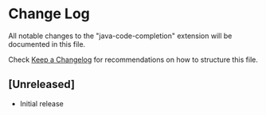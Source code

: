# Change Log

All notable changes to the "java-code-completion" extension will be documented in this file.

Check [Keep a Changelog](http://keepachangelog.com/) for recommendations on how to structure this file.

## [Unreleased]

- Initial release